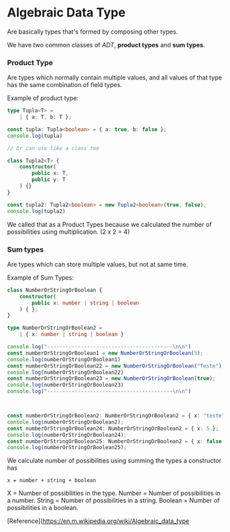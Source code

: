 # Algebraic Data Type

Are basically types that's formed by composing other types.

We have two common classes of *ADT*, **product types** and **sum types**.

### Product Type

Are types which normally contain multiple values, and all values of that type has the same combination of field types.

Example of product type:

```ts
type Tupla<T> = 
    | { a: T, b: T };

const tupla: Tupla<boolean> = { a: true, b: false };
console.log(tupla)

// Or can use like a class too

class Tupla2<T> {
    constructor(
        public x: T,
        public y: T
    ) {}
}

const tupla2: Tupla2<boolean> = new Tupla2<boolean>(true, false);
console.log(tupla2)
```

We called that as a Product Types because we calculated the number of possibilities using multiplication. (2 x 2 = 4)

### Sum types

Are types which can store multiple values, but not at same time.

Example of Sum Types:

```ts
class NumberOrStringOrBoolean {
    constructor(
        public x: number | string | boolean
    ) { };
}

type NumberOrStringOrBoolean2 =
    | { x: number | string | boolean }

console.log("-----------------------------------------\n\n")
const numberOrStringOrBoolean1 = new NumberOrStringOrBoolean(5);
console.log(numberOrStringOrBoolean1)
const numberOrStringOrBoolean22 = new NumberOrStringOrBoolean("Teste");
console.log(numberOrStringOrBoolean22)
const numberOrStringOrBoolean23 = new NumberOrStringOrBoolean(true);
console.log(numberOrStringOrBoolean23)
console.log("-----------------------------------------\n\n")



const numberOrStringOrBoolean2: NumberOrStringOrBoolean2 = { x: "teste" };
console.log(numberOrStringOrBoolean2);
const numberOrStringOrBoolean24: NumberOrStringOrBoolean2 = { x: 5 };
console.log(numberOrStringOrBoolean24);
const numberOrStringOrBoolean25: NumberOrStringOrBoolean2 = { x: false };
console.log(numberOrStringOrBoolean25);
```

We calculate number of possibilities using summing the types a constructor has

`x = number + string + boolean`

X = Number of possibilities in the type.
Number = Number of possibilities in a number.
String = Number of possibilities in a string.
Boolean = Number of possibilities in a boolean.


[Reference](https://en.m.wikipedia.org/wiki/Algebraic_data_type